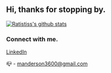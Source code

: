 ## Hi, thanks for stopping by.

[![Ratistiss's github stats](https://github-readme-stats.vercel.app/api?username=ratistiss&hide=stars,prs,issues,contribs&show_icons=true&count_private=true&theme=radical)](https://github.com/ratistiss/github-readme-stats)

### Connect with me.
<a href='linkedin.com/in/matt--anderson/'>LinkedIn</a>

<a>📪 - manderson3600@gmail.com</a>
